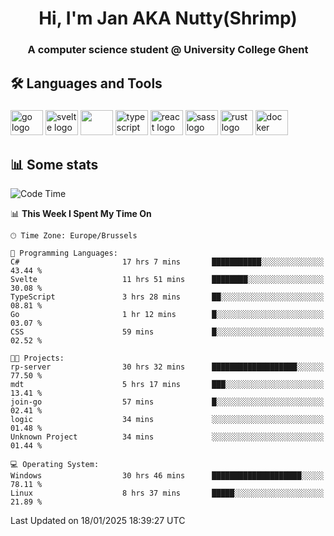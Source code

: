 <h1 align="center">Hi, I'm Jan AKA Nutty(Shrimp)</h1>
<h3 align="center">A computer science student @ University College Ghent</h3>

<h2 align="left">🛠️ Languages and Tools</h2>

###

<div align="left">
  <img src="https://cdn.jsdelivr.net/gh/devicons/devicon/icons/go/go-original.svg" height="40" width="52" alt="go logo"  />
  <img src="https://cdn.jsdelivr.net/gh/devicons/devicon@latest/icons/svelte/svelte-original.svg"  height="40" width="52" alt="svelte logo" />
  <img src="https://cdn.jsdelivr.net/gh/devicons/devicon@latest/icons/tailwindcss/tailwindcss-original.svg" height="40" width="52" />
  <img src="https://cdn.jsdelivr.net/gh/devicons/devicon/icons/typescript/typescript-original.svg" height="40" width="52" alt="typescript logo"  />
  <img src="https://cdn.jsdelivr.net/gh/devicons/devicon/icons/react/react-original.svg" height="40" width="52" alt="react logo"  />
  <img src="https://cdn.jsdelivr.net/gh/devicons/devicon/icons/sass/sass-original.svg" height="40" width="52" alt="sass logo"  />
  <img src="https://cdn.jsdelivr.net/gh/devicons/devicon@latest/icons/rust/rust-original.svg" height="40" width="52" alt="rust logo" />
  <img src="https://cdn.jsdelivr.net/gh/devicons/devicon/icons/docker/docker-original.svg" height="40" width="52" alt="docker logo"  />
</div>

<h2>📊 Some stats</h2>

<!--START_SECTION:waka-->
![Code Time](http://img.shields.io/badge/Code%20Time-5%2C548%20hrs%2016%20mins-blue)

📊 **This Week I Spent My Time On** 

```text
🕑︎ Time Zone: Europe/Brussels

💬 Programming Languages: 
C#                       17 hrs 7 mins       ███████████░░░░░░░░░░░░░░   43.44 % 
Svelte                   11 hrs 51 mins      ████████░░░░░░░░░░░░░░░░░   30.08 % 
TypeScript               3 hrs 28 mins       ██░░░░░░░░░░░░░░░░░░░░░░░   08.81 % 
Go                       1 hr 12 mins        █░░░░░░░░░░░░░░░░░░░░░░░░   03.07 % 
CSS                      59 mins             █░░░░░░░░░░░░░░░░░░░░░░░░   02.52 % 

🐱‍💻 Projects: 
rp-server                30 hrs 32 mins      ███████████████████░░░░░░   77.50 % 
mdt                      5 hrs 17 mins       ███░░░░░░░░░░░░░░░░░░░░░░   13.41 % 
join-go                  57 mins             █░░░░░░░░░░░░░░░░░░░░░░░░   02.41 % 
logic                    34 mins             ░░░░░░░░░░░░░░░░░░░░░░░░░   01.48 % 
Unknown Project          34 mins             ░░░░░░░░░░░░░░░░░░░░░░░░░   01.44 % 

💻 Operating System: 
Windows                  30 hrs 46 mins      ████████████████████░░░░░   78.11 % 
Linux                    8 hrs 37 mins       █████░░░░░░░░░░░░░░░░░░░░   21.89 % 
```


 Last Updated on 18/01/2025 18:39:27 UTC
<!--END_SECTION:waka-->
